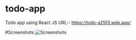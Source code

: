# todo-app
Todo app using React JS
URL:- https://todo-a25f3.web.app/

#Screenshots
![Screenshots](E:\Practice\Practice\Todo\todo-app\Screenshots\1.jpg)
